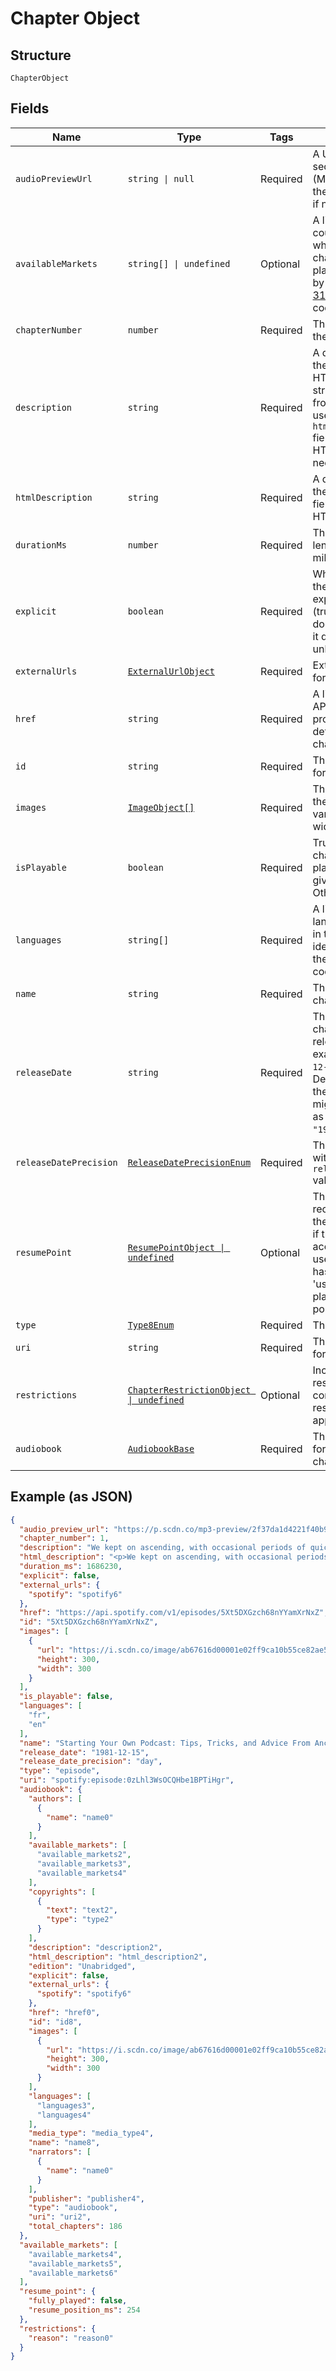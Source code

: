 
# Chapter Object

## Structure

`ChapterObject`

## Fields

| Name | Type | Tags | Description |
|  --- | --- | --- | --- |
| `audioPreviewUrl` | `string \| null` | Required | A URL to a 30 second preview (MP3 format) of the chapter. `null` if not available. |
| `availableMarkets` | `string[] \| undefined` | Optional | A list of the countries in which the chapter can be played, identified by their [ISO 3166-1 alpha-2](http://en.wikipedia.org/wiki/ISO_3166-1_alpha-2) code. |
| `chapterNumber` | `number` | Required | The number of the chapter |
| `description` | `string` | Required | A description of the chapter. HTML tags are stripped away from this field, use `html_description` field in case HTML tags are needed. |
| `htmlDescription` | `string` | Required | A description of the chapter. This field may contain HTML tags. |
| `durationMs` | `number` | Required | The chapter length in milliseconds. |
| `explicit` | `boolean` | Required | Whether or not the chapter has explicit content (true = yes it does; false = no it does not OR unknown). |
| `externalUrls` | [`ExternalUrlObject`](../../doc/models/external-url-object.md) | Required | External URLs for this chapter. |
| `href` | `string` | Required | A link to the Web API endpoint providing full details of the chapter. |
| `id` | `string` | Required | The [Spotify ID](/documentation/web-api/concepts/spotify-uris-ids) for the chapter. |
| `images` | [`ImageObject[]`](../../doc/models/image-object.md) | Required | The cover art for the chapter in various sizes, widest first. |
| `isPlayable` | `boolean` | Required | True if the chapter is playable in the given market. Otherwise false. |
| `languages` | `string[]` | Required | A list of the languages used in the chapter, identified by their [ISO 639-1](https://en.wikipedia.org/wiki/ISO_639) code. |
| `name` | `string` | Required | The name of the chapter. |
| `releaseDate` | `string` | Required | The date the chapter was first released, for example `"1981-12-15"`. Depending on the precision, it might be shown as `"1981"` or `"1981-12"`. |
| `releaseDatePrecision` | [`ReleaseDatePrecisionEnum`](../../doc/models/release-date-precision-enum.md) | Required | The precision with which `release_date` value is known. |
| `resumePoint` | [`ResumePointObject \| undefined`](../../doc/models/resume-point-object.md) | Optional | The user's most recent position in the chapter. Set if the supplied access token is a user token and has the scope 'user-read-playback-position'. |
| `type` | [`Type8Enum`](../../doc/models/type-8-enum.md) | Required | The object type. |
| `uri` | `string` | Required | The [Spotify URI](/documentation/web-api/concepts/spotify-uris-ids) for the chapter. |
| `restrictions` | [`ChapterRestrictionObject \| undefined`](../../doc/models/chapter-restriction-object.md) | Optional | Included in the response when a content restriction is applied. |
| `audiobook` | [`AudiobookBase`](../../doc/models/audiobook-base.md) | Required | The audiobook for which the chapter belongs. |

## Example (as JSON)

```json
{
  "audio_preview_url": "https://p.scdn.co/mp3-preview/2f37da1d4221f40b9d1a98cd191f4d6f1646ad17",
  "chapter_number": 1,
  "description": "We kept on ascending, with occasional periods of quick descent, but in the main always ascending. Suddenly, I became conscious of the fact that the driver was in the act of pulling up the horses in the courtyard of a vast ruined castle, from whose tall black windows came no ray of light, and whose broken battlements showed a jagged line against the moonlit sky.\n",
  "html_description": "<p>We kept on ascending, with occasional periods of quick descent, but in the main always ascending. Suddenly, I became conscious of the fact that the driver was in the act of pulling up the horses in the courtyard of a vast ruined castle, from whose tall black windows came no ray of light, and whose broken battlements showed a jagged line against the moonlit sky.</p>\n",
  "duration_ms": 1686230,
  "explicit": false,
  "external_urls": {
    "spotify": "spotify6"
  },
  "href": "https://api.spotify.com/v1/episodes/5Xt5DXGzch68nYYamXrNxZ",
  "id": "5Xt5DXGzch68nYYamXrNxZ",
  "images": [
    {
      "url": "https://i.scdn.co/image/ab67616d00001e02ff9ca10b55ce82ae553c8228\n",
      "height": 300,
      "width": 300
    }
  ],
  "is_playable": false,
  "languages": [
    "fr",
    "en"
  ],
  "name": "Starting Your Own Podcast: Tips, Tricks, and Advice From Anchor Creators\n",
  "release_date": "1981-12-15",
  "release_date_precision": "day",
  "type": "episode",
  "uri": "spotify:episode:0zLhl3WsOCQHbe1BPTiHgr",
  "audiobook": {
    "authors": [
      {
        "name": "name0"
      }
    ],
    "available_markets": [
      "available_markets2",
      "available_markets3",
      "available_markets4"
    ],
    "copyrights": [
      {
        "text": "text2",
        "type": "type2"
      }
    ],
    "description": "description2",
    "html_description": "html_description2",
    "edition": "Unabridged",
    "explicit": false,
    "external_urls": {
      "spotify": "spotify6"
    },
    "href": "href0",
    "id": "id8",
    "images": [
      {
        "url": "https://i.scdn.co/image/ab67616d00001e02ff9ca10b55ce82ae553c8228\n",
        "height": 300,
        "width": 300
      }
    ],
    "languages": [
      "languages3",
      "languages4"
    ],
    "media_type": "media_type4",
    "name": "name8",
    "narrators": [
      {
        "name": "name0"
      }
    ],
    "publisher": "publisher4",
    "type": "audiobook",
    "uri": "uri2",
    "total_chapters": 186
  },
  "available_markets": [
    "available_markets4",
    "available_markets5",
    "available_markets6"
  ],
  "resume_point": {
    "fully_played": false,
    "resume_position_ms": 254
  },
  "restrictions": {
    "reason": "reason0"
  }
}
```

